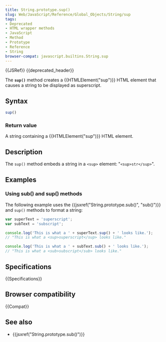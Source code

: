 ```yaml
---
title: String.prototype.sup()
slug: Web/JavaScript/Reference/Global_Objects/String/sup
tags:
- Deprecated
- HTML wrapper methods
- JavaScript
- Method
- Prototype
- Reference
- String
browser-compat: javascript.builtins.String.sup
---
```

{{JSRef}} {{deprecated_header}}

The **`sup()`** method creates a {{HTMLElement("sup")}} HTML element that
causes a string to be displayed as superscript.

## Syntax

```js
sup()
```

### Return value

A string containing a {{HTMLElement("sup")}} HTML element.

## Description

The `sup()` method embeds a string in a `<sup>` element: "`<sup>str</sup>`".

## Examples

### Using sub() and sup() methods

The following example uses the
{{jsxref("String.prototype.sub()", "sub()")}} and `sup()` methods
to format a string:

```js
var superText = 'superscript';
var subText = 'subscript';

console.log('This is what a ' + superText.sup() + ' looks like.');
// "This is what a <sup>superscript</sup> looks like."

console.log('This is what a ' + subText.sub() + ' looks like.');
// "This is what a <sub>subscript</sub> looks like."
```

## Specifications

{{Specifications}}

## Browser compatibility

{{Compat}}

## See also

- {{jsxref("String.prototype.sub()")}}
